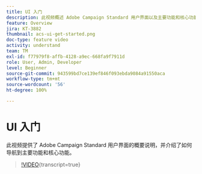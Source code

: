 ```yaml
---
title: UI 入门
description: 此视频概述 Adobe Campaign Standard 用户界面以及主要功能和核心功能。
feature: Overview
jira: KT-3882
thumbnail: acs-ui-get-started.png
doc-type: feature video
activity: understand
team: TM
exl-id: f77979f8-affb-4128-a9ec-668fa9f7911d
role: User, Admin, Developer
level: Beginner
source-git-commit: 943599bd7ce139ef846f093ebda9084a91550aca
workflow-type: tm+mt
source-wordcount: '56'
ht-degree: 100%

---
```


# UI 入门

此视频提供了 Adobe Campaign Standard 用户界面的概要说明，并介绍了如何导航到主要功能和核心功能。

>[!VIDEO](https://video.tv.adobe.com/v/18469?learn=on){transcript=true}
